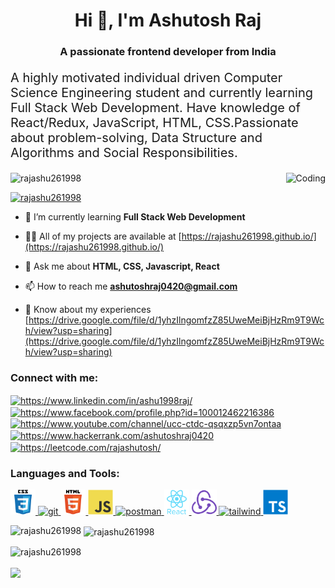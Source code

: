 <h1 align="center">Hi 👋, I'm Ashutosh Raj</h1>
<h3 align="center">A passionate frontend developer from India</h3>
<p style ="font-size: 20px">A highly motivated individual driven Computer Science Engineering student and currently
learning Full Stack Web Development. Have knowledge of React/Redux, JavaScript, HTML, CSS.Passionate about problem-solving, Data Structure and Algorithms and Social Responsibilities.</p>
<img align="right" alt="Coding" width+"400" src="https://cdn.dribbble.com/users/1162077/screenshots/3848914/programmer.gif"  >


<p align="left"> <img src="https://komarev.com/ghpvc/?username=rajashu261998&label=Profile%20views&color=0e75b6&style=flat" alt="rajashu261998" /> </p>

<p align="left"> <a href="https://github.com/ryo-ma/github-profile-trophy"><img src="https://github-profile-trophy.vercel.app/?username=rajashu261998" alt="rajashu261998" /></a> </p>

- 🌱 I’m currently learning **Full Stack Web Development**

- 👨‍💻 All of my projects are available at [https://rajashu261998.github.io/](https://rajashu261998.github.io/)

- 💬 Ask me about **HTML, CSS, Javascript, React**

- 📫 How to reach me **ashutoshraj0420@gmail.com**

- 📄 Know about my experiences [https://drive.google.com/file/d/1yhzIlngomfzZ85UweMeiBjHzRm9T9Wch/view?usp=sharing](https://drive.google.com/file/d/1yhzIlngomfzZ85UweMeiBjHzRm9T9Wch/view?usp=sharing)

<h3 align="left">Connect with me:</h3>
<p align="left">
<a href="https://linkedin.com/in/https://https://www.linkedin.com/in/ashu1997/" target="blank"><img align="center" src="https://raw.githubusercontent.com/rahuldkjain/github-profile-readme-generator/master/src/images/icons/Social/linked-in-alt.svg" alt="https://www.linkedin.com/in/ashu1998raj/" height="30" width="40" /></a>
<a href="https://fb.com/https://www.facebook.com/profile.php?id=100012462216386" target="blank"><img align="center" src="https://raw.githubusercontent.com/rahuldkjain/github-profile-readme-generator/master/src/images/icons/Social/facebook.svg" alt="https://www.facebook.com/profile.php?id=100012462216386" height="30" width="40" /></a>
<a href="https://www.youtube.com/c/https://www.youtube.com/channel/ucc-ctdc-qsqxzp5vn7ontaa" target="blank"><img align="center" src="https://raw.githubusercontent.com/rahuldkjain/github-profile-readme-generator/master/src/images/icons/Social/youtube.svg" alt="https://www.youtube.com/channel/ucc-ctdc-qsqxzp5vn7ontaa" height="30" width="40" /></a>
<a href="https://www.hackerrank.com/https://www.hackerrank.com/ashutoshraj0420" target="blank"><img align="center" src="https://raw.githubusercontent.com/rahuldkjain/github-profile-readme-generator/master/src/images/icons/Social/hackerrank.svg" alt="https://www.hackerrank.com/ashutoshraj0420" height="30" width="40" /></a>
<a href="https://www.leetcode.com/https://leetcode.com/rajashutosh/" target="blank"><img align="center" src="https://raw.githubusercontent.com/rahuldkjain/github-profile-readme-generator/master/src/images/icons/Social/leet-code.svg" alt="https://leetcode.com/rajashutosh/" height="30" width="40" /></a>
</p>

<h3 align="left">Languages and Tools:</h3>
<p align="left"> <a href="https://www.w3schools.com/css/" target="_blank" rel="noreferrer"> <img src="https://raw.githubusercontent.com/devicons/devicon/master/icons/css3/css3-original-wordmark.svg" alt="css3" width="40" height="40"/> </a> <a href="https://git-scm.com/" target="_blank" rel="noreferrer"> <img src="https://www.vectorlogo.zone/logos/git-scm/git-scm-icon.svg" alt="git" width="40" height="40"/> </a> <a href="https://www.w3.org/html/" target="_blank" rel="noreferrer"> <img src="https://raw.githubusercontent.com/devicons/devicon/master/icons/html5/html5-original-wordmark.svg" alt="html5" width="40" height="40"/> </a> <a href="https://developer.mozilla.org/en-US/docs/Web/JavaScript" target="_blank" rel="noreferrer"> <img src="https://raw.githubusercontent.com/devicons/devicon/master/icons/javascript/javascript-original.svg" alt="javascript" width="40" height="40"/> </a> <a href="https://postman.com" target="_blank" rel="noreferrer"> <img src="https://www.vectorlogo.zone/logos/getpostman/getpostman-icon.svg" alt="postman" width="40" height="40"/> </a> <a href="https://reactjs.org/" target="_blank" rel="noreferrer"> <img src="https://raw.githubusercontent.com/devicons/devicon/master/icons/react/react-original-wordmark.svg" alt="react" width="40" height="40"/> </a> <a href="https://redux.js.org" target="_blank" rel="noreferrer"> <img src="https://raw.githubusercontent.com/devicons/devicon/master/icons/redux/redux-original.svg" alt="redux" width="40" height="40"/> </a> <a href="https://tailwindcss.com/" target="_blank" rel="noreferrer"> <img src="https://www.vectorlogo.zone/logos/tailwindcss/tailwindcss-icon.svg" alt="tailwind" width="40" height="40"/> </a> <a href="https://www.typescriptlang.org/" target="_blank" rel="noreferrer"> <img src="https://raw.githubusercontent.com/devicons/devicon/master/icons/typescript/typescript-original.svg" alt="typescript" width="40" height="40"/> </a> </p>

<p><img align="left" src="https://github-readme-stats.vercel.app/api/top-langs/?username=rajashu261998&layout=compact&langs_count=5&theme=dark" alt="rajashu261998" /></p>

<p>&nbsp;<img align="center" src="https://github-readme-stats.vercel.app/api?username=rajashu261998&show_icons=true&locale=en" alt="rajashu261998" /></p>

<p><img align="center" src="https://streak-stats.demolab.com/?user=rajashu261998&theme=dark" alt="rajashu261998" /></p>
<p><img align="center" src="https://activity-graph.herokuapp.com/graph?username=rajashu261998&bg_color=0D1117&color=79fe96&line=79fe96&point=FFFFFF&hide_border=true" /></p>
